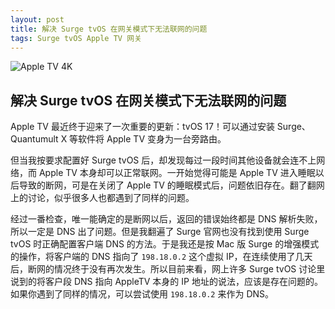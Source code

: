 ```yaml
---
layout: post
title: 解决 Surge tvOS 在网关模式下无法联网的问题 
tags: Surge tvOS Apple TV 网关
---
```


![Apple TV 4K](/public/images/apple_tv_4k.png "Apple TV 4K")

## 解决 Surge tvOS 在网关模式下无法联网的问题

Apple TV 最近终于迎来了一次重要的更新：tvOS 17！可以通过安装 Surge、Quantumult X 等软件将 Apple TV 变身为一台旁路由。

但当我按要求配置好 Surge tvOS 后，却发现每过一段时间其他设备就会连不上网络，而 Apple TV 本身却可以正常联网。一开始觉得可能是 Apple TV 进入睡眠以后导致的断网，可是在关闭了 Apple TV 的睡眠模式后，问题依旧存在。翻了翻网上的讨论，似乎很多人也都遇到了同样的问题。

经过一番检查，唯一能确定的是断网以后，返回的错误始终都是 DNS 解析失败，所以一定是 DNS 出了问题。但是我翻遍了 Surge 官网也没有找到使用 Surge tvOS 时正确配置客户端 DNS 的方法。于是我还是按 Mac 版 Surge 的增强模式的操作，将客户端的 DNS 指向了 `198.18.0.2` 这个虚拟 IP，在连续使用了几天后，断网的情况终于没有再次发生。所以目前来看，网上许多 Surge tvOS 讨论里说到的将客户段 DNS 指向 AppleTV 本身的 IP 地址的说法，应该是存在问题的。如果你遇到了同样的情况，可以尝试使用 `198.18.0.2` 来作为 DNS。
